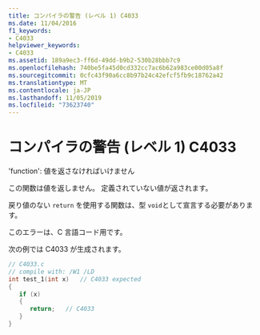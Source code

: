 ```yaml
---
title: コンパイラの警告 (レベル 1) C4033
ms.date: 11/04/2016
f1_keywords:
- C4033
helpviewer_keywords:
- C4033
ms.assetid: 189a9ec3-ff6d-49dd-b9b2-530b28bbb7c9
ms.openlocfilehash: 740be5fa45d0cd332cc7ac6b62a983ce00d05a8f
ms.sourcegitcommit: 0cfc43f90a6cc8b97b24c42efcf5fb9c18762a42
ms.translationtype: MT
ms.contentlocale: ja-JP
ms.lasthandoff: 11/05/2019
ms.locfileid: "73623740"
---
```

# <a name="compiler-warning-level-1-c4033"></a>コンパイラの警告 (レベル 1) C4033

'function': 値を返さなければいけません

この関数は値を返しません。 定義されていない値が返されます。

戻り値のない `return` を使用する関数は、型 `void`として宣言する必要があります。

このエラーは、C 言語コード用です。

次の例では C4033 が生成されます。

```c
// C4033.c
// compile with: /W1 /LD
int test_1(int x)   // C4033 expected
{
   if (x)
   {
      return;   // C4033
   }
}
```